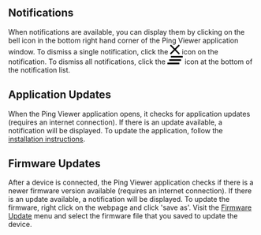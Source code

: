 ## Notifications

When notifications are available, you can display them by clicking on the bell icon in the bottom right hand corner of the Ping Viewer application window. To dismiss a single notification, click the ![](images/icons/close.png) icon on the notification. To dismiss all notifications, click the ![](images/icons/clear.png) icon at the bottom of the notification list.

## Application Updates

When the Ping Viewer application opens, it checks for application updates (requires an internet connection). If there is an update available, a notification will be displayed. To update the application, follow the [installation instructions](home#installing-and-running-the-application).

## Firmware Updates

After a device is connected, the Ping Viewer application checks if there is a newer firmware version available (requires an internet connection). If there is an update available, a notification will be displayed. To update the firmware, right click on the webpage and click 'save as'. Visit the [Firmware Update](firmware-update) menu and select the firmware file that you saved to update the device.
